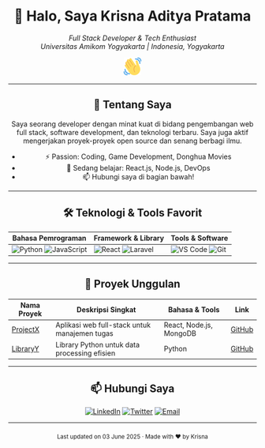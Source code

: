 <!-- ==========================
   README Template by ChatGPT
   Fresh & Modern | 2025
============================= -->

<div align="center">

# 👋 Halo, Saya Krisna Aditya Pratama

<p>
  <em>Full Stack Developer & Tech Enthusiast<br/>
  Universitas Amikom Yogyakarta | Indonesia, Yogyakarta</em>
</p>

<!-- Animated waving hand -->
<img src="https://raw.githubusercontent.com/twitter/twemoji/main/assets/72x72/1f44b.png" alt="wave" width="36" height="36"/>

---

## 🎯 Tentang Saya

Saya seorang developer dengan minat kuat di bidang pengembangan web full stack, software development, dan teknologi terbaru. Saya juga aktif mengerjakan proyek-proyek open source dan senang berbagi ilmu.

- ⚡ Passion: Coding, Game Development, Donghua Movies
- 🌱 Sedang belajar: React.js, Node.js, DevOps
- 📫 Hubungi saya di bagian bawah!

---

## 🛠️ Teknologi & Tools Favorit

| Bahasa Pemrograman | Framework & Library | Tools & Software |
|--------------------|--------------------|------------------|
| ![Python](https://img.shields.io/badge/Python-3776AB?style=for-the-badge&logo=python&logoColor=white) ![JavaScript](https://img.shields.io/badge/JavaScript-F7DF1E?style=for-the-badge&logo=javascript&logoColor=black) | ![React](https://img.shields.io/badge/React-20232A?style=for-the-badge&logo=react&logoColor=61DAFB) ![Laravel](https://img.shields.io/badge/Laravel-FF2D20?style=for-the-badge&logo=laravel&logoColor=white) | ![VS Code](https://img.shields.io/badge/VS_Code-007ACC?style=for-the-badge&logo=visual-studio-code&logoColor=white) ![Git](https://img.shields.io/badge/Git-F05032?style=for-the-badge&logo=git&logoColor=white) |

---

## 🚀 Proyek Unggulan

| Nama Proyek                | Deskripsi Singkat                                | Bahasa & Tools          | Link                      |
|---------------------------|-------------------------------------------------|------------------------|---------------------------|
| [ProjectX](https://github.com/username/projectx) | Aplikasi web full-stack untuk manajemen tugas | React, Node.js, MongoDB | [GitHub](https://github.com/username/projectx) |
| [LibraryY](https://github.com/username/libraryy) | Library Python untuk data processing efisien   | Python                 | [GitHub](https://github.com/username/libraryy) |

---

## 📫 Hubungi Saya

<div align="center">
  <a href="https://linkedin.com/in/krisna-aditya-pratama-030b2b264" target="_blank"><img src="https://img.shields.io/badge/LinkedIn-0077B5?style=for-the-badge&logo=linkedin&logoColor=white" alt="LinkedIn"/></a>
  <a href="https://twitter.com/Bangkrisna18" target="_blank"><img src="https://img.shields.io/badge/Twitter-1DA1F2?style=for-the-badge&logo=twitter&logoColor=white" alt="Twitter"/></a>
  <a href="mailto:krisnaadityapratama@students.amikom.ac.id" target="_blank"><img src="https://img.shields.io/badge/Gmail-D14836?style=for-the-badge&logo=gmail&logoColor=white" alt="Email"/></a>
</div>

---

<div align="center">
  <sub>Last updated on 03 June 2025 · Made with ❤️ by Krisna</sub>
</div>

